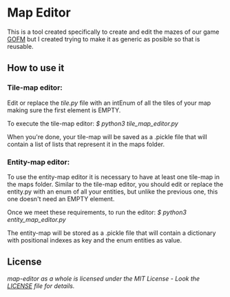 # Map Editor

This is a tool created specifically to create and edit the mazes of our game [GOFM](https://github.com/ArcosJuan/Get-out-of-my-fucking-maze) but I created trying to make it as generic as posible so that is reusable.

## How to use it

### Tile-map editor:

Edit or replace the _tile.py_ file with an intEnum of all the tiles of your map making sure the first element is EMPTY.

To execute the tile-map editor: 
_$ python3 tile_map_editor.py_

When you're done, your tile-map will be saved as a .pickle file that will contain a list of lists that represent it in the maps folder.

### Entity-map editor:

To use the entity-map editor it is necessary to have at least one tile-map in the maps folder.
Similar to the tile-map editor, you should edit or replace the entity.py with an enum of all your entities, but unlike the previous one, this one doesn't need an EMPTY element.

Once we meet these requirements, to run the editor:
_$ python3 entity_map_editor.py_

The entity-map will be stored as a .pickle file that will contain a dictionary with positional indexes as key and the enum entities as value. 


## License

_map-editor as a whole is licensed under the MIT License - Look the [LICENSE](LICENSE) file for details._


